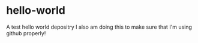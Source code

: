 # hello-world
A test hello world depositry
I also am doing this to make sure that I'm using github properly!
